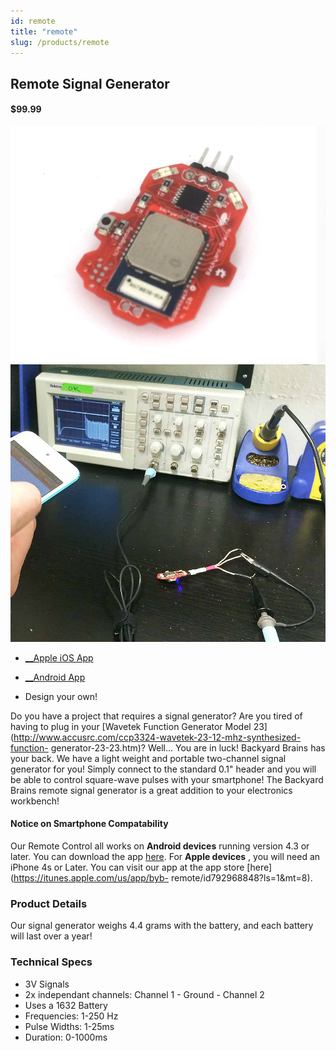 ```yaml
---
id: remote
title: "remote"
slug: /products/remote
---
```


## Remote Signal Generator

#### $99.99

![The Bluetooth Remote Signal Generator](./img/remote.png) 
![Testing out the signal function on an oscilliscope](./img/remoteInAction.png)

  * [__Apple iOS App](https://itunes.apple.com/us/app/byb-remote/id792968848?ls=1&mt=8)
  * [ __Android App](./files/RoboRoach.apk)

  * Design your own!


Do you have a project that requires a signal generator? Are you tired of
having to plug in your [Wavetek Function Generator Model
23](http://www.accusrc.com/ccp3324-wavetek-23-12-mhz-synthesized-function-
generator-23-23.htm)? Well... You are in luck! Backyard Brains has your back.
We have a light weight and portable two-channel signal generator for you!
Simply connect to the standard 0.1" header and you will be able to control
square-wave pulses with your smartphone! The Backyard Brains remote signal
generator is a great addition to your electronics workbench!

#### Notice on Smartphone Compatability

Our Remote Control all works on **Android devices** running version 4.3 or
later. You can download the app
[here](https://play.google.com/store/apps/details?id=com.backyardbrains.bybremote&hl=en).
For **Apple devices** , you will need an iPhone 4s or Later. You can visit our
app at the app store [here](https://itunes.apple.com/us/app/byb-
remote/id792968848?ls=1&mt=8).

### Product Details

Our signal generator weighs 4.4 grams with the battery, and each battery will
last over a year!

### Technical Specs

  * 3V Signals
  * 2x independant channels: Channel 1 - Ground - Channel 2
  * Uses a 1632 Battery
  * Frequencies: 1-250 Hz
  * Pulse Widths: 1-25ms
  * Duration: 0-1000ms

